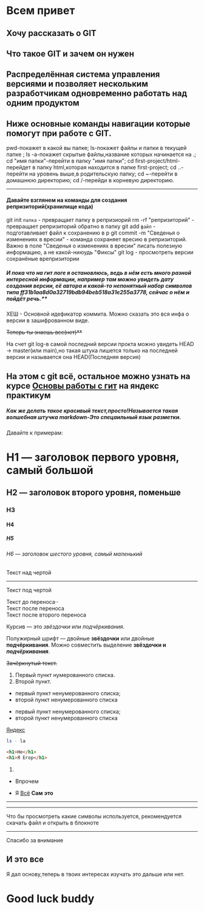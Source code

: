 # Всем привет
Хочу рассказать о GIT
----
## Что такое GIT и зачем он нужен 
Распределённая система управления версиями и позволяет нескольким разработчикам одновременно работать над одним продуктом
----
## Ниже основные команды навигации которые помогут при работе с GIT.
pwd-покажет в какой вы папке; 
ls-покажет файлы и папки в текущей папке ;
ls -a-покажет скрытые файлы,название которых начинается на .;
cd "имя папки"-перейти в папку "имя папки";
cd first-project/html-перейдет в папку html,которая находится в папке first-project;
cd ..-перейти на уровень выше,в родительскую папку;
cd ~-перейти в домашнюю директорию; 
cd /-перейди в корневую директорию.

----
#### Давайте взглянем на команды для создания репризиторий(хранилище кода)
 git init `папка` - превращает папку в репризиорий
 rm -rf "репризиторий" - превращает репризиторий обратно в папку 
 git add `файл` - подготавливает файл к сохранению в р
 git commit -m "Сведенья о изменениях в вресии" - команда сохраняет вресию в репризиторий. Важно в поле "Сведенья о изменениях в вресии" писать полезную информацию, а не какой-ниюудь "Фиксы"
 git log - просмотреть версии сохранёные  врепризитории

##### И пока что на гит логе я остановлюсь, ведь в нём есть много разной интересной информации, например там можно увидеть дату создания версии, её автора и какой-то непонятный набор символов типа ff31b1aa8d0a32719bdb94beb518a31e255a3778, сейчас о нём и пойдёт речь.**
ХЕШ - Основной идефикатор коммита. Можно сказать это вся инфа о версии в зашифрованном виде.

~~Теперь ты знаешь все(нет)**~~

На счет git log-в самой последний версии прокта можно увидеть HEAD -> master(или main),но такая штука пишется только на последней версии и называется она HEAD(Последняя версия)

На этом с git всё, остальное можно узнать на курсе [Основы работы с гит](https://practicum.yandex.ru/profile/git-basics/?from=catalog) на яндекс практикум 
----
##### Как же делать такое красивый текст,просто!Называется такая волшебная штучка markdown-Это спецаильный язык разметки.
Давайте к примерам:
# H1 — заголовок первого уровня, самый большой
## H2 — заголовок второго уровня, поменьше
### H3
#### H4
##### H5
###### H6 — заголовок шестого уровня, самый маленький 

Текст над чертой

---

Текст под чертой 

Текст до переноса⋅⋅  
Текст после переноса <br>
Текст после второго переноса 

Курсив — это *звёздочки* или _подчёркивания_. 

Полужирный шрифт — двойные **звёздочки** или двойные __подчёркивания__.
Можно совместить выделение **звёздочки и _подчёркивания_**. 

~~Зачёркнутый текст.~~ 

1. Первый пункт нумерованного списка.
2. Второй пункт. 

* первый пункт ненумерованного списка;
* второй пункт ненумерованного списка

- первый пункт ненумерованного списка;
- второй пункт ненумерованного списка 

[Яндекс](https://www.yandex.ru "Я Yandex!") 

```bash
ls - la
```
```html
<h1>Не</h1>
<h1>Я Егор</h1>
``` 
1. 
* Впрочем
- Я
[Всё](https://www.yandex.ru)
**Сам**
__это__

---
----

Что бы просмотреть какие символы используется, рекомендуется скачать файл и открыть в блокноте

----
Спасибо за внимание
## И это все
Я дал основу,теперь в твоих интересах изучать это дальше или нет.
# Good luck buddy

